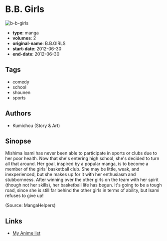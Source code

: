 # B.B. Girls

![b-b-girls](https://cdn.myanimelist.net/images/manga/3/94413.jpg)

-   **type**: manga
-   **volumes**: 2
-   **original-name**: B.B.GIRLS
-   **start-date**: 2012-06-30
-   **end-date**: 2012-06-30

## Tags

-   comedy
-   school
-   shounen
-   sports

## Authors

-   Kumichou (Story & Art)

## Sinopse

Mishima Isami has never been able to participate in sports or clubs due to her poor health. Now that she's entering high school, she's decided to turn all that around. Her goal, inspired by a popular manga, is to become a member of the girls' basketball club. She may be little, weak, and inexperienced, but she makes up for it with her enthusiasm and stubbornness. After winning over the other girls on the team with her spirit (though not her skills), her basketball life has begun. It's going to be a tough road, since she is still far behind the other girls in terms of ability, but Isami refuses to give up!

(Source: MangaHelpers)

## Links

-   [My Anime list](https://myanimelist.net/manga/54151/BB_Girls)
